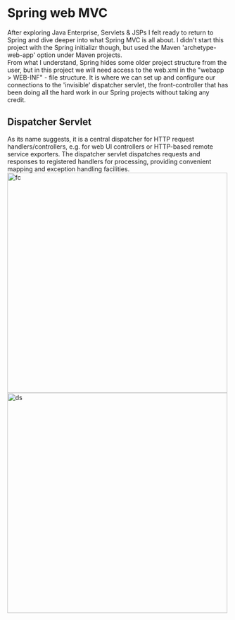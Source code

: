 # Spring web MVC
After exploring Java Enterprise, Servlets & JSPs I felt ready to return to Spring and dive deeper into what Spring MVC is all about.
I didn't start this project with the Spring initializr though, but used the Maven 'archetype-web-app' option under Maven projects.  
From what I understand, Spring hides some older project structure from the user, but in this project we will need access to the web.xml
in the "webapp > WEB-INF" - file structure. It is where we can set up and configure our connections to the 'invisible' dispatcher servlet,
the front-controller that has been doing all the hard work in our Spring projects without taking any credit.

## Dispatcher Servlet
As its name suggests, it is a central dispatcher for HTTP request handlers/controllers, e.g. for web UI controllers or HTTP-based remote service exporters.
The dispatcher servlet dispatches requests and responses to registered handlers for processing, providing convenient mapping and exception handling facilities.  
<img width="500" src="https://docs.spring.io/spring-framework/docs/3.0.0.RC2/spring-framework-reference/html/images/mvc.png.pagespeed.ce.tmIzOTr1gg.png" alt="fc"><br>
<img width="500" src="https://www.tutorialspoint.com/spring/images/spring_dispatcherservlet.png" alt="ds">
